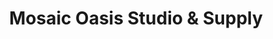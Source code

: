 ---
title: "Mosaic Oasis Studio & Supply"
url: /arlington/mosaic-oasis-studio-und-supply/
shop: Basteln
---